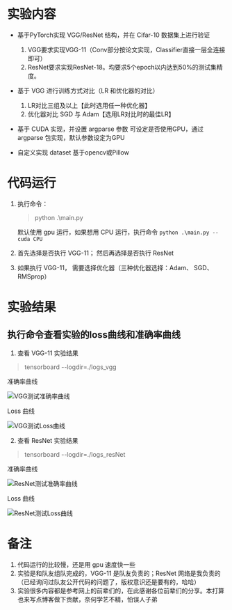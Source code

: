 # 实验内容

* 基于PyTorch实现 VGG/ResNet 结构，并在 Cifar-10 数据集上进行验证
	1. VGG要求实现VGG-11（Conv部分按论文实现，Classifier直接一层全连接即可）
	2. ResNet要求实现ResNet-18。均要求5个epoch以内达到50%的测试集精度。

* 基于 VGG 进行训练方式对比（LR 和优化器的对比）
	1. LR对比三组及以上【此时选用任一种优化器】
	2. 优化器对比 SGD 与 Adam【选用LR对比时的最佳LR】

* 基于 CUDA 实现，并设置 argparse 参数
	可设定是否使用GPU，通过 argparse 包实现，默认参数设定为GPU

* 自定义实现 dataset
	基于opencv或Pillow
	
# 代码运行

1. 执行命令：

	> python .\main.py

	默认使用 gpu 运行，如果想用 CPU 运行，执行命令 `python .\main.py --cuda CPU` 

2. 首先选择是否执行 VGG-11； 然后再选择是否执行 ResNet

3. 如果执行 VGG-11， 需要选择优化器（三种优化器选择：Adam、 SGD、 RMSprop）

# 实验结果

## 执行命令查看实验的loss曲线和准确率曲线

1. 查看 VGG-11 实验结果

> tensorboard --logdir=./logs_vgg

准确率曲线

![VGG测试准确率曲线](https://img-blog.csdnimg.cn/20190717225218683.png)

Loss 曲线

![VGG测试Loss曲线](https://img-blog.csdnimg.cn/2019071722553918.png)

2. 查看 ResNet 实验结果

> tensorboard --logdir=./logs_resNet

准确率曲线

![ResNet测试准确率曲线](https://img-blog.csdnimg.cn/20190717225827668.png)

Loss 曲线

![ResNet测试Loss曲线](https://img-blog.csdnimg.cn/20190717230052289.png)

# 备注

1. 代码运行的比较慢，还是用 gpu 速度快一些
2. 实验是和队友组队完成的，VGG-11 是队友负责的；ResNet 网络是我负责的（已经询问过队友公开代码的问题了，版权意识还是要有的，哈哈）
3. 实验很多内容都是参考网上的前辈们的，在此感谢各位前辈们的分享。本打算也来写点博客做下贡献，奈何学艺不精，怕误人子弟